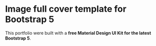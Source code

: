 # Image full cover template for Bootstrap 5


This portfolio were built with a **free Material Design UI Kit for the latest Bootstrap 5**.

